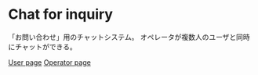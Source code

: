 Chat for inquiry
============

「お問い合わせ」用のチャットシステム。
オペレータが複数人のユーザと同時にチャットができる。

[User page](https://chat-for-inquiry.herokuapp.com/)
[Operator page](https://chat-for-inquiry.herokuapp.com/operator)
